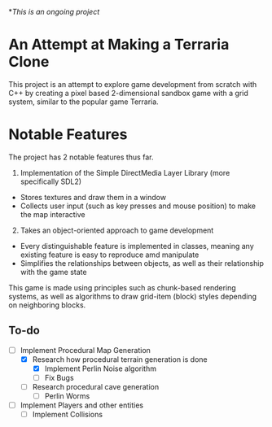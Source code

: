 **This is an ongoing project*

# An Attempt at Making a Terraria Clone
This project is an attempt to explore game development from scratch with C++ by creating a pixel based 2-dimensional sandbox game with a grid system, similar to the popular game Terraria.

# Notable Features
The project has 2 notable features thus far.
1. Implementation of the Simple DirectMedia Layer Library (more specifically SDL2)
  - Stores textures and draw them in a window
  - Collects user input (such as key presses and mouse position) to make the map interactive

2. Takes an object-oriented approach to game development
  - Every distinguishable feature is implemented in classes, meaning any existing feature is easy to reproduce amd manipulate
  - Simplifies the relationships between objects, as well as their relationship with the game state

This game is made using principles such as chunk-based rendering systems, as well as algorithms to draw grid-item (block) styles depending on neighboring blocks.

## To-do
- [ ] Implement Procedural Map Generation
  - [x] Research how procedural terrain generation is done
    - [x] Implement Perlin Noise algorithm
    - [ ] Fix Bugs
  - [ ] Research procedural cave generation
    - [ ] Perlin Worms
- [ ] Implement Players and other entities
  - [ ] Implement Collisions

